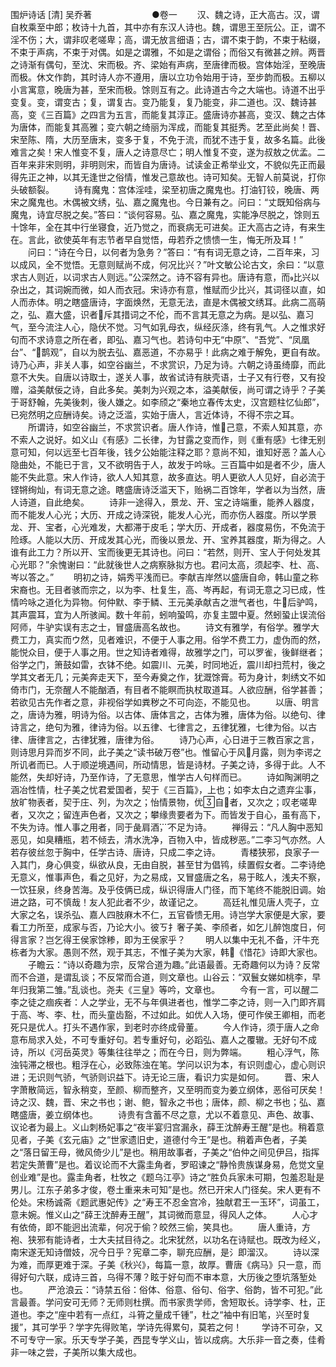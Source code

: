 <!-- { "loadSidebar": true } -->
围炉诗话 [清] 吴乔著
　　
　　
　　●卷一
　　汉、魏之诗，正大高古。汉，谓自枚乘至中郎；枚诗十九首，其中亦有东汉人诗也。魏，谓思王至阮公。正，谓不淫不伤；大，谓非叹老嗟卑；高，谓无放言细语；古，谓不束于韵，不束于粘缀，不束于声病，不束于对偶。如是之谓雅，不如是之谓俗；而俗又有微甚之辨。两晋之诗渐有偶句，至沈、宋而极。齐、梁始有声病，至唐律而极。宫体始淫，至晚唐而极。休文作韵，其时诗人亦不遵用，唐以立功令始用于诗，至步韵而极。五柳以小言寓意，晚唐为甚，至宋而极。馀则互有之。此诗道古今之大端也。诗道不出乎变复。变，谓变古；复，谓复古。变乃能复，复乃能变，非二道也。汉、魏诗甚高，变《三百篇》之四言为五言，而能复其淳正。盛唐诗亦甚高，变汉、魏之古体为唐体，而能复其高雅；变六朝之绮丽为浑成，而能复其挺秀。艺至此尚矣！晋、宋至陈、隋，大历至唐末，变多于复，不免于流，而犹不违于复，故多名篇。此後难言之矣！宋人惟变不复，唐人之诗意尽亡；明人惟复不变，遂为叔敖之优孟。二百年来非宋则明，非明则宋，而皆自为唐诗。试读金正希举业文，不貌似先正而最得先正之神，以其无逢世之俗情，惟发己意故也。诗可知矣。无智人前莫说，打你头破额裂。
　　诗有魔鬼：宫体淫哇，梁至初唐之魔鬼也。打油钉铰，晚唐、两宋之魔鬼也。木偶被文绣，弘、嘉之魔鬼也。今日兼有之。问曰：“丈既知俗病与魔鬼，诗宜尽脱之矣。”答曰：“谈何容易。弘、嘉之魔鬼，实能净尽脱之，馀则五十馀年，全在其中行坐寝食，近乃觉之，而衰病无可进矣。正大高古之诗，有来生在。言此，欲使英年有志节者早自觉悟，毋若乔之愦愦一生，悔无所及耳！”
　　问曰：“诗在今日，以何者为急务？”答曰：“有有词无意之诗，二百年来，习以成风，全不觉悟。无意则赋尚不成，何况比兴？”叶文敏公论古文，余曰：“以意求古人则近，以词求古人则远。”公深然之。诗不容有异也。唐诗有意，而比兴以杂出之，其词婉而微，如人而衣冠。宋诗亦有意，惟赋而少比兴，其词径以直，如人而赤体。明之瞎盛唐诗，字面焕然，无意无法，直是木偶被文绣耳。此病二高萌之，弘、嘉大盛，识者斥其措词之不伦，而不言其无意之为病。是以弘、嘉习气，至今流注人心，隐伏不觉。习气如乳母衣，纵经灰涤，终有乳气。人之惟求好句而不求诗意之所在者，即弘、嘉习气也。若诗句中无“中原”、“吾党”、“凤凰台”、“鹊观”，自以为脱去弘、嘉恶道，不亦易乎！此病之难于解免，更自有故。诗乃心声，非关人事，如空谷幽兰，不求赏识，乃足为诗。六朝之诗虽绮靡，而此意不大失。自唐以诗取士，遂关人事，故省试诗有肤壳语，士子又有行卷，又有投赠，溢美献佞之诗，自此多矣。美刺为兴观之本，溢美献佞，尚可谓之诗乎？子美于哥舒翰，先美後刺，後人嫌之。如李颀之“秦地立春传太史，汉宫题柱忆仙郎”，已宛然明之应酬诗矣。诗之泛滥，实始于唐人，言近体诗，不得不宗之耳。
　　所谓诗，如空谷幽兰，不求赏识者。唐人作诗，惟己意，不索人知其意，亦不索人之说好。如义山《有感》二长律，为甘露之变而作，则《重有感》七律无别意可知，何以远至七百年後，钱夕公始能注释之耶？意尚不知，谁知好恶？盖人心隐曲处，不能已于言，又不欲明告于人，故发于吟咏。三百篇中如是者不少，唐人能不失此意。宋人作诗，欲人人知其意，故多直达。明人更欲人人见好，自必流于铿锵绚灿，有词无意之途。瞎盛唐诗泛滥天下，贻祸二百馀年，学者以为当然，唐人诗道，自此绝矣。
　　诗非一途得入，景龙、开、宝之诗端重，能养人器度，而不能发人心光；大历、开成之诗深锐，能发人心光，而亦伤人器度。所以学景龙、开、宝者，心光难发，大都滞于皮毛；学大历、开成者，器度易伤，不免流于险琢。人能以大历、开成发其心光，而後以景龙、开、宝养其器度，斯为得之。人谁有此工力？所以开、宝而後更无其诗也。问曰：“若然，则开、宝人于何处发其心光耶？”余愧谢曰：“此就後世人之病察脉拟方也。君问太高，须起李、杜、高、岑以答之。”
　　明初之诗，娟秀平浅而已。李献吉岸然以盛唐自命，韩山童之称宋裔也。无目者骇而宗之，以为李、杜复生，高、岑再起，有词无意之习已成，性情吟咏之道化为异物。何仲默、李于鳞、王元美承献吉之泄气者也，牛后驴鸣，其声震耳，宜为人所骇闻。数十年前，蚓响蛩鸣，亦复主盟中夏。然蚓蛩止误流俗阿师，牛驴实误有志之士，冒盛唐高名故也。
　　诗文有雅学，有俗学。雅学大费工力，真实而ウ然，见者难识，不便于人事之用。俗学不费工力，虚伪而的然，能悦众目，便于人事之用。世之知诗者难得，故雅学之门，可以罗雀，後鲜继者；俗学之门，箫鼓如雷，衣钵不绝。如震川、元美，时同地近，震川却扫荒村，後之学其文者无几；元美奔走天下，至今寿奠之作，犹溉馀膏。苟为身计，刺绣文不如倚市门，无奈醒人不能酗酒，有目者不能瞑而执杖取道耳。人欲应酬，俗学甚善；若欲见古先作者之意，非视俗学如粪秽之不可向迩，不能见也。
　　以唐、明言之，唐诗为雅，明诗为俗。以古体、唐体言之，古体为雅，唐体为俗。以绝句、律诗言之，绝句为雅，律诗为俗。以五律、七律言之，五律犹雅，七律为俗。以古律、唐律言之，古律犹雅，唐律为俗。
　　诗乃心声，心日进于三教百家之言，则诗思月异而岁不同，此子美之“读书破万卷”也。惟留心于风月露，则为李谔之所讥者而已。人于顺逆境遇间，所动情思，皆是诗材。子美之诗，多得于此。人不能然，失却好诗，乃至作诗，了无意思，惟学古人句样而已。
　　诗如陶渊明之涵冶性情，杜子美之忧君爱国者，契于《三百篇》，上也；如李太白之遗弃尘事，放旷物表者，契于庄、列，为次之；怡情景物，优自者，又次之；叹老嗟卑者，又次之；留连声色者，又次之；攀缘贵要者为下。而皆发于自心，虽有高下，不失为诗。惟人事之用者，同于彘肩酒，不足为诗。
　　禅得云：“凡人胸中恶知恶见，如臭糟瓶，若不倾去，清水洗净，百物入中，皆成秽恶。”二李习气亦然。人若存彼丝忽于胸中，任学古诗、唐诗，只成二李之诗。
　　青楼狭邪，良家子一入其门，身心俱变，纵欲从良，无由自脱，甚至甘为倡鸨，续置假女者。二李诗绝无意义，惟事声色，看之见好，为之易成，又冒盛唐之名，易于眩人，浅夫不察，一饮狂泉，终身苦海。及乎伎俩已成，纵识得唐人门径，而下笔终不能脱旧调。始进之路，可不慎哉！友人犯此者不少，故谨记之。
　　高廷礼惟见唐人壳子，立大家之名，误杀弘、嘉人四肢麻木不仁，五官昏愦无用。诗岂学大家便是大家，要看工力所至，成家与否，乃论大小。彼ㄎ扌奢子美、李颀者，如乞儿醉饱度日，何得言家？岂乞得王侯家馀糁，即为王侯家乎？
　　明人以集中无礼不备，汗牛充栋者为大家。愚则不然，观于其志，不惟子美为大家，韩《惜花》诗即大家也。
　　子瞻云：“诗以奇趣为宗，反常合道为趣。”此语最善。无奇趣何以为诗？反常而不合道，是谓乱谈；不反常而合道，则文章也。山谷云：“双鬟女娣如桃李，早年归我第二雏。”乱谈也。尧夫《三皇》等吟，文章也。
　　今有一言，可以醒二李之徒之痼疾者：人之学业，无不与年俱进者也，惟学二李之诗，则一入门即齐肩于高、岑、李、杜，而头童齿豁，不过如此。如优人入场，便可作侯王卿相，而老死只是优人。打头不遇作家，到老时亦终成骨董。
　　今人作诗，须于唐人之命意布局求入处，不可专重好句。若专重好句，必蹈弘、嘉人之覆辙。无好句不成诗，所以《河岳英灵》等集往往举之；而在今日，则为弊端。
　　粗心浮气，陈浊钝滞之根也。粗浮在心，必致陈浊在笔。学问以识为本，有识则虚心，虚心则识进；无识则气骄，气骄则识益下。诗无论三唐，看识力实是如何。
　　晋、宋人字萧散简远，智永稍变，至颜、柳而整齐，又至明而变为姜立纲体，恶俗可厌矣！诗之汉、魏，晋、宋之书也；谢、鲍，智永之书也；唐体，颜、柳之书也；弘、嘉瞎盛唐，姜立纲体也。
　　诗贵有含蓄不尽之意，尤以不着意见、声色、故事、议论者为最上。义山刺杨妃事之“夜半宴归宫漏永，薛王沈醉寿王醒”是也。稍着意见者，子美《玄元庙》之“世家遗旧史，道德付今王”是也。稍着声色者，子美之“落日留王母，微风倚少儿”是也。稍用故事者，子美之“伯仲之间见伊吕，指挥若定失萧曹”是也。着议论而不大露圭角者，罗昭谏之“静怜贵族谋身易，危觉文皇创业难”是也。露圭角者，杜牧之《题乌江亭》诗之“胜负兵家未可期，包羞忍耻是男儿。江东子弟多才俊，卷土重来未可知”是也。然已开宋人门径矣。宋人更有不伦处。宋杨诚斋《题武惠妃传》之“寿王不忍金宫冷，独献君王一玉环”，词虽工，意未婉。惟义山之“薛王沈醉寿王醒”，其词微而意显，得风人之体。
　　人心才有依倚，即不能迥出流辈，何况于偷？皎然三偷，笑具也。
　　唐人重诗，方袍、狭邪有能诗者，士大夫拭目待之。北宋犹然，以功名在诗赋也。既改为经义，南宋遂无知诗僧妓，况今日乎？宪章二李，聊充应酬，是氵即溜汉。
　　诗以深为难，而厚更难于深。子美《秋兴》，每篇一意，故厚。曹唐《病马》只一意，而得好句六联，成诗三首，乌得不薄？眩于好句而不审本意，大历後之堕坑落堑处也。
　　严沧浪云：“诗禁五俗：俗体、俗意、俗句、俗字、俗韵，皆不可犯。”此言最善。学问安可无师？无师则杜撰。而书家贵学师，舍短取长。诗学李、杜，正道也。李之“座中若有一点红，斗筲之量成千锺”，杜之“袖中有旧笔，兴至时复援”，其可学乎？学字先得败笔，学诗先得累句，莫若之何！
　　学诗不可杂，又不可专守一家。乐天专学子美，西昆专学义山，皆以成病。大乐非一音之奏，佳肴非一味之尝，子美所以集大成也。
